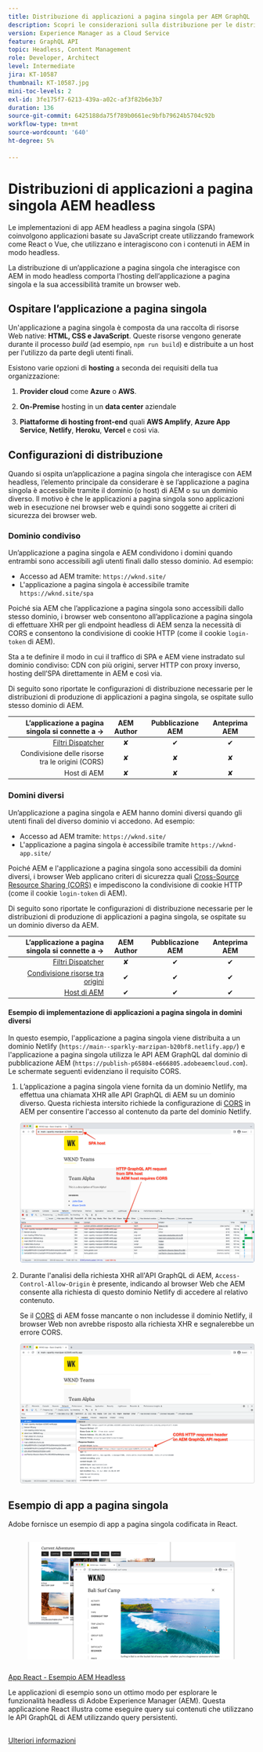 ```yaml
---
title: Distribuzione di applicazioni a pagina singola per AEM GraphQL
description: Scopri le considerazioni sulla distribuzione per le distribuzioni headless di app a pagina singola (SPA) AEM.
version: Experience Manager as a Cloud Service
feature: GraphQL API
topic: Headless, Content Management
role: Developer, Architect
level: Intermediate
jira: KT-10587
thumbnail: KT-10587.jpg
mini-toc-levels: 2
exl-id: 3fe175f7-6213-439a-a02c-af3f82b6e3b7
duration: 136
source-git-commit: 6425188da75f789b0661ec9bfb79624b5704c92b
workflow-type: tm+mt
source-wordcount: '640'
ht-degree: 5%

---
```


# Distribuzioni di applicazioni a pagina singola AEM headless

Le implementazioni di app AEM headless a pagina singola (SPA) coinvolgono applicazioni basate su JavaScript create utilizzando framework come React o Vue, che utilizzano e interagiscono con i contenuti in AEM in modo headless.

La distribuzione di un’applicazione a pagina singola che interagisce con AEM in modo headless comporta l’hosting dell’applicazione a pagina singola e la sua accessibilità tramite un browser web.

## Ospitare l’applicazione a pagina singola

Un&#39;applicazione a pagina singola è composta da una raccolta di risorse Web native: **HTML, CSS e JavaScript**. Queste risorse vengono generate durante il processo _build_ (ad esempio, `npm run build`) e distribuite a un host per l&#39;utilizzo da parte degli utenti finali.

Esistono varie opzioni di **hosting** a seconda dei requisiti della tua organizzazione:

1. **Provider cloud** come **Azure** o **AWS**.

2. **On-Premise** hosting in un **data center** aziendale

3. **Piattaforme di hosting front-end** quali **AWS Amplify**, **Azure App Service**, **Netlify**, **Heroku**, **Vercel** e così via.

## Configurazioni di distribuzione

Quando si ospita un’applicazione a pagina singola che interagisce con AEM headless, l’elemento principale da considerare è se l’applicazione a pagina singola è accessibile tramite il dominio (o host) di AEM o su un dominio diverso.  Il motivo è che le applicazioni a pagina singola sono applicazioni web in esecuzione nei browser web e quindi sono soggette ai criteri di sicurezza dei browser web.

### Dominio condiviso

Un’applicazione a pagina singola e AEM condividono i domini quando entrambi sono accessibili agli utenti finali dallo stesso dominio. Ad esempio:

+ Accesso ad AEM tramite: `https://wknd.site/`
+ L&#39;applicazione a pagina singola è accessibile tramite `https://wknd.site/spa`

Poiché sia AEM che l’applicazione a pagina singola sono accessibili dallo stesso dominio, i browser web consentono all’applicazione a pagina singola di effettuare XHR per gli endpoint headless di AEM senza la necessità di CORS e consentono la condivisione di cookie HTTP (come il cookie `login-token` di AEM).

Sta a te definire il modo in cui il traffico di SPA e AEM viene instradato sul dominio condiviso: CDN con più origini, server HTTP con proxy inverso, hosting dell’SPA direttamente in AEM e così via.

Di seguito sono riportate le configurazioni di distribuzione necessarie per le distribuzioni di produzione di applicazioni a pagina singola, se ospitate sullo stesso dominio di AEM.

| L’applicazione a pagina singola si connette a → | AEM Author | Pubblicazione AEM | Anteprima AEM |
|---------------------------------------------------:|:----------:|:-----------:|:-----------:|
| [Filtri Dispatcher](./configurations/dispatcher-filters.md) | ✘ | ✔ | ✔ |
| Condivisione delle risorse tra le origini (CORS) | ✘ | ✘ | ✘ |
| Host di AEM | ✘ | ✘ | ✘ |

### Domini diversi

Un’applicazione a pagina singola e AEM hanno domini diversi quando gli utenti finali del diverso dominio vi accedono. Ad esempio:

+ Accesso ad AEM tramite: `https://wknd.site/`
+ L&#39;applicazione a pagina singola è accessibile tramite `https://wknd-app.site/`

Poiché AEM e l&#39;applicazione a pagina singola sono accessibili da domini diversi, i browser Web applicano criteri di sicurezza quali [Cross-Source Resource Sharing (CORS)](./configurations/cors.md) e impediscono la condivisione di cookie HTTP (come il cookie `login-token` di AEM).

Di seguito sono riportate le configurazioni di distribuzione necessarie per le distribuzioni di produzione di applicazioni a pagina singola, se ospitate su un dominio diverso da AEM.

| L’applicazione a pagina singola si connette a → | AEM Author | Pubblicazione AEM | Anteprima AEM |
|---------------------------------------------------:|:----------:|:-----------:|:-----------:|
| [Filtri Dispatcher](./configurations/dispatcher-filters.md) | ✘ | ✔ | ✔ |
| [Condivisione risorse tra origini](./configurations/cors.md) | ✔ | ✔ | ✔ |
| [Host di AEM](./configurations/aem-hosts.md) | ✔ | ✔ | ✔ |

#### Esempio di implementazione di applicazioni a pagina singola in domini diversi

In questo esempio, l&#39;applicazione a pagina singola viene distribuita a un dominio Netlify (`https://main--sparkly-marzipan-b20bf8.netlify.app/`) e l&#39;applicazione a pagina singola utilizza le API AEM GraphQL dal dominio di pubblicazione AEM (`https://publish-p65804-e666805.adobeaemcloud.com`). Le schermate seguenti evidenziano il requisito CORS.

1. L’applicazione a pagina singola viene fornita da un dominio Netlify, ma effettua una chiamata XHR alle API GraphQL di AEM su un dominio diverso. Questa richiesta intersito richiede la configurazione di [CORS](./configurations/cors.md) in AEM per consentire l&#39;accesso al contenuto da parte del dominio Netlify.

   ![Richiesta SPA inviata dagli host SPA e AEM ](assets/spa/cors-requirement.png)

2. Durante l&#39;analisi della richiesta XHR all&#39;API GraphQL di AEM, `Access-Control-Allow-Origin` è presente, indicando al browser Web che AEM consente alla richiesta di questo dominio Netlify di accedere al relativo contenuto.

   Se il [CORS](./configurations/cors.md) di AEM fosse mancante o non includesse il dominio Netlify, il browser Web non avrebbe risposto alla richiesta XHR e segnalerebbe un errore CORS.

   ![Intestazione risposta CORS API GraphQL AEM](assets/spa/cors-response-headers.png)

## Esempio di app a pagina singola

Adobe fornisce un esempio di app a pagina singola codificata in React.

<!-- CARDS 

* ../example-apps/react-app.md

-->
<!-- START CARDS HTML - DO NOT MODIFY BY HAND -->
<div class="columns">
    <div class="column is-half-tablet is-half-desktop is-one-third-widescreen" aria-label="React App - AEM Headless Example">
        <div class="card" style="height: 100%; display: flex; flex-direction: column; height: 100%;">
            <div class="card-image">
                <figure class="image x-is-16by9">
                    <a href="../example-apps/react-app.md" title="App React - Esempio di AEM Headless" target="_blank" rel="referrer">
                        <img class="is-bordered-r-small" src="../example-apps/assets/react-app/react-app.png" alt="App React - Esempio di AEM Headless"
                             style="width: 100%; aspect-ratio: 16 / 9; object-fit: cover; overflow: hidden; display: block; margin: auto;">
                    </a>
                </figure>
            </div>
            <div class="card-content is-padded-small" style="display: flex; flex-direction: column; flex-grow: 1; justify-content: space-between;">
                <div class="top-card-content">
                    <p class="headline is-size-6 has-text-weight-bold">
                        <a href="../example-apps/react-app.md" target="_blank" rel="referrer" title="App React - Esempio di AEM Headless">App React - Esempio AEM Headless</a>
                    </p>
                    <p class="is-size-6">Le applicazioni di esempio sono un ottimo modo per esplorare le funzionalità headless di Adobe Experience Manager (AEM). Questa applicazione React illustra come eseguire query sui contenuti che utilizzano le API GraphQL di AEM utilizzando query persistenti.</p>
                </div>
                <a href="../example-apps/react-app.md" target="_blank" rel="referrer" class="spectrum-Button spectrum-Button--outline spectrum-Button--primary spectrum-Button--sizeM" style="align-self: flex-start; margin-top: 1rem;">
                    <span class="spectrum-Button-label has-no-wrap has-text-weight-bold">Ulteriori informazioni</span>
                </a>
            </div>
        </div>
    </div>
</div>
<!-- END CARDS HTML - DO NOT MODIFY BY HAND -->


